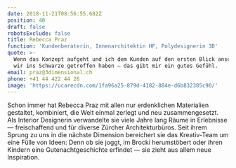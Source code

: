 ```yaml
---
date: 2018-11-21T08:56:55.682Z
position: 40
draft: false
robotsExclude: false
title: Rebecca Praz
function: 'Kundenberaterin, Innenarchitektin HF, Polydesignerin 3D'
quote: >-
  Wenn das Konzept aufgeht und ich dem Kunden auf den ersten Blick ansehe, dass
  wir ins Schwarze getroffen haben — das gibt mir ein gutes Gefühl.
email: praz@3dimensional.ch
phone: +41 44 422 44 26
image: 'https://ucarecdn.com/1fa96a25-879d-4182-884e-d6b832385c90/'
---
```

Schon immer hat Rebecca Praz mit allen nur erdenklichen Materialien gestaltet, kombiniert, die Welt einmal zerlegt und neu zusammengesetzt. Als Interior Designerin verwandelte sie viele Jahre lang Räume in Erlebnisse — freischaffend und für diverse Zürcher Architekturbüros. Seit ihrem Sprung zu uns in die nächste Dimension bereichert sie das Kreativ-Team um eine Fülle von Ideen: Denn ob sie joggt, im Brocki herumstöbert oder ihren Kindern eine Gutenachtgeschichte erfindet — sie zieht aus allem neue Inspiration.

